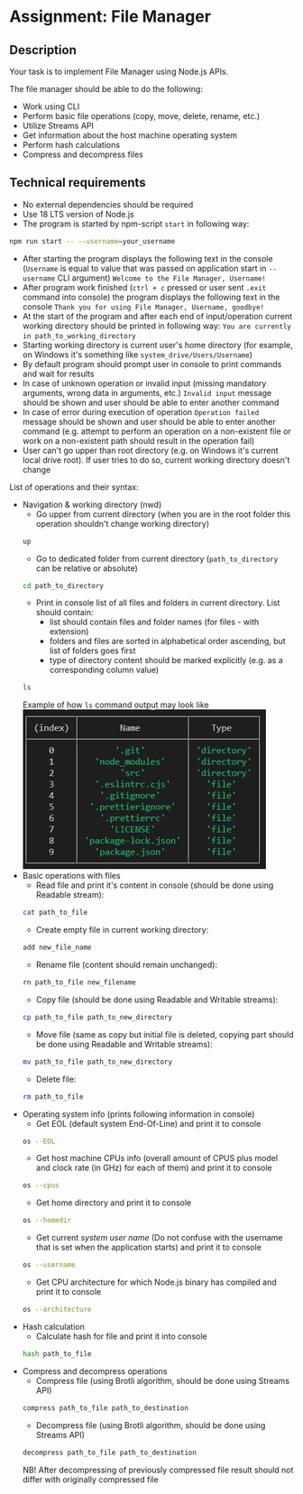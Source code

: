 # Assignment: File Manager

## Description

Your task is to implement File Manager using Node.js APIs.

The file manager should be able to do the following:

- Work using CLI
- Perform basic file operations (copy, move, delete, rename, etc.)
- Utilize Streams API
- Get information about the host machine operating system
- Perform hash calculations
- Compress and decompress files

## Technical requirements

- No external dependencies should be required
- Use 18 LTS version of Node.js
- The program is started by npm-script `start` in following way:

```bash
npm run start -- --username=your_username
```

- After starting the program displays the following text in the console (`Username` is equal to value that was passed on application start in `--username` CLI argument)
  `Welcome to the File Manager, Username!`
- After program work finished (`ctrl + c` pressed or user sent `.exit` command into console) the program displays the following text in the console
  `Thank you for using File Manager, Username, goodbye!`
- At the start of the program and after each end of input/operation current working directory should be printed in following way:
  `You are currently in path_to_working_directory`
- Starting working directory is current user's home directory (for example, on Windows it's something like `system_drive/Users/Username`)
- By default program should prompt user in console to print commands and wait for results
- In case of unknown operation or invalid input (missing mandatory arguments, wrong data in arguments, etc.) `Invalid input` message should be shown and user should be able to enter another command
- In case of error during execution of operation `Operation failed` message should be shown and user should be able to enter another command (e.g. attempt to perform an operation on a non-existent file or work on a non-existent path should result in the operation fail)
- User can't go upper than root directory (e.g. on Windows it's current local drive root). If user tries to do so, current working directory doesn't change

List of operations and their syntax:

- Navigation & working directory (nwd)
  - Go upper from current directory (when you are in the root folder this operation shouldn't change working directory)
  ```bash
  up
  ```
  - Go to dedicated folder from current directory (`path_to_directory` can be relative or absolute)
  ```bash
  cd path_to_directory
  ```
  - Print in console list of all files and folders in current directory. List should contain:
    - list should contain files and folder names (for files - with extension)
    - folders and files are sorted in alphabetical order ascending, but list of folders goes first
    - type of directory content should be marked explicitly (e.g. as a corresponding column value)
  ```bash
  ls
  ```
  Example of how `ls` command output may look like
   ![ls output example](./ls-example.jpg)
- Basic operations with files
  - Read file and print it's content in console (should be done using Readable stream):
  ```bash
  cat path_to_file
  ```
  - Create empty file in current working directory:
  ```bash
  add new_file_name
  ```
  - Rename file (content should remain unchanged):
  ```bash
  rn path_to_file new_filename
  ```
  - Copy file (should be done using Readable and Writable streams):
  ```bash
  cp path_to_file path_to_new_directory
  ```
  - Move file (same as copy but initial file is deleted, copying part should be done using Readable and Writable streams):
  ```bash
  mv path_to_file path_to_new_directory
  ```
  - Delete file:
  ```bash
  rm path_to_file
  ```
- Operating system info (prints following information in console)
  - Get EOL (default system End-Of-Line) and print it to console
  ```bash
  os --EOL
  ```
  - Get host machine CPUs info (overall amount of CPUS plus model and clock rate (in GHz) for each of them) and print it to console
  ```bash
  os --cpus
  ```
  - Get home directory and print it to console
  ```bash
  os --homedir
  ```
  - Get current _system user name_ (Do not confuse with the username that is set when the application starts) and print it to console
  ```bash
  os --username
  ```
  - Get CPU architecture for which Node.js binary has compiled and print it to console
  ```bash
  os --architecture
  ```
- Hash calculation
  - Calculate hash for file and print it into console
  ```bash
  hash path_to_file
  ```
- Compress and decompress operations
  - Compress file (using Brotli algorithm, should be done using Streams API)
  ```bash
  compress path_to_file path_to_destination
  ```
  - Decompress file (using Brotli algorithm, should be done using Streams API)
  ```bash
  decompress path_to_file path_to_destination
  ```
  NB! After decompressing of previously compressed file result should not differ with originally compressed file
